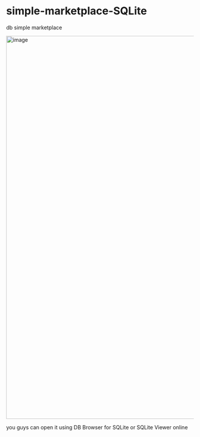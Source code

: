 # simple-marketplace-SQLite
db simple marketplace 

<img width="1028" alt="image" src="https://github.com/Yosteven97/simple-marketplace-sql-lite/assets/33284223/8d9cc5fa-5171-4981-ad9c-61f0452180ee">

you guys can open it using DB Browser for SQLite or SQLite Viewer online
